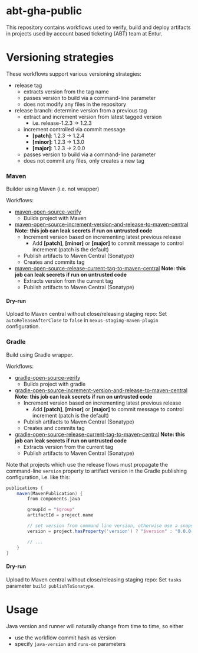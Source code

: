 # abt-gha-public

This repository contains workflows used to verify, build and deploy artifacts in projects used by  account based ticketing (ABT) team at Entur.

# Versioning strategies
These workflows support various versioning strategies:

 * release tag
   * extracts version from the tag name
   * passes version to build via a command-line parameter
   * does not modify any files in the repository
 * release branch: determine version from a previous tag
   * extract and increment version from latest tagged version
     * i.e. release-1.2.3 -> 1.2.3
   * increment controlled via commit message
     * __[patch]__: 1.2.3 -> 1.2.4
     * __[minor]__: 1.2.3 -> 1.3.0
     * __[major]__: 1.2.3 -> 2.0.0
   * passes version to build via a command-line parameter
   * does not commit any files, only creates a new tag

### Maven
Builder using Maven (i.e. not wrapper)

Workflows:
  * [maven-open-source-verify](.github/workflows/maven-open-source-verify.yml)
    * Builds project with Maven
  * [maven-open-source-increment-version-and-release-to-maven-central](.github/workflows/maven-open-source-increment-version-and-release-to-maven-central.yml) __Note: this job can leak secrets if run on untrusted code__
    * Increment version based on incrementing latest previous release
      * Add __[patch]__, __[minor]__ or __[major]__ to commit message to control increment (patch is the default)
    * Publish artifacts to Maven Central (Sonatype)
    * Creates and commits tag
  * [maven-open-source-release-current-tag-to-maven-central](.github/workflows/maven-open-source-release-current-tag-to-maven-central.yml) __Note: this job can leak secrets if run on untrusted code__
    * Extracts version from the current tag
    * Publish artifacts to Maven Central (Sonatype)

#### Dry-run
Upload to Maven central without close/releasing staging repo: Set `autoReleaseAfterClose` to `false` in `nexus-staging-maven-plugin` configuration.

### Gradle
Build using Gradle wrapper.

Workflows:
 * [gradle-open-source-verify](.github/workflows/gradle-open-source-verify.yml)
   * Builds project with gradle 
 * [gradle-open-source-increment-version-and-release-to-maven-central](.github/workflows/gradle-open-source-increment-version-and-release-to-maven-central.yml) __Note: this job can leak secrets if run on untrusted code__ 
   * Increment version based on incrementing latest previous release
     * Add __[patch]__, __[minor]__ or __[major]__ to commit message to control increment (patch is the default)
   * Publish artifacts to Maven Central (Sonatype)
   * Creates and commits tag
 * [gradle-open-source-release-current-tag-to-maven-central](.github/workflows/gradle-open-source-release-current-tag-to-maven-central.yml) __Note: this job can leak secrets if run on untrusted code__
   * Extracts version from the current tag
   * Publish artifacts to Maven Central (Sonatype)

Note that projects which use the release flows must propagate the command-line `version` property to artifact version in the Gradle publishing configuration, i.e. like this:

```groovy
publications {
    maven(MavenPublication) {
        from components.java

        groupId = "$group"
        artifactId = project.name

        // set version from command line version, otherwise use a snapshot version for local publishing
        version = project.hasProperty('version') ? "$version" : "0.0.0-SNAPSHOT"

        // ...
    }
}
```

#### Dry-run
Upload to Maven central without close/releasing staging repo: Set `tasks` parameter `build publishToSonatype`.

# Usage
Java version and runner will naturally change from time to time, so either

 * use the workflow commit hash as version
 * specify `java-version` and `runs-on` parameters




